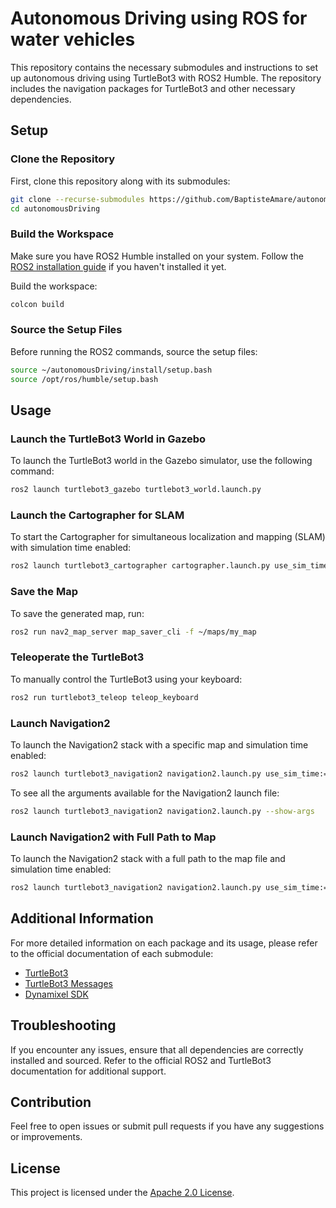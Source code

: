 # Autonomous Driving using ROS for water vehicles

This repository contains the necessary submodules and instructions to set up autonomous driving using TurtleBot3 with ROS2 Humble. The repository includes the navigation packages for TurtleBot3 and other necessary dependencies.

## Setup

### Clone the Repository

First, clone this repository along with its submodules:

```bash
git clone --recurse-submodules https://github.com/BaptisteAmare/autonomousDriving.git
cd autonomousDriving
```

### Build the Workspace

Make sure you have ROS2 Humble installed on your system. Follow the [ROS2 installation guide](https://docs.ros.org/en/humble/Installation.html) if you haven't installed it yet.

Build the workspace:

```bash
colcon build
```

### Source the Setup Files

Before running the ROS2 commands, source the setup files:

```bash
source ~/autonomousDriving/install/setup.bash
source /opt/ros/humble/setup.bash
```

## Usage

### Launch the TurtleBot3 World in Gazebo

To launch the TurtleBot3 world in the Gazebo simulator, use the following command:

```bash
ros2 launch turtlebot3_gazebo turtlebot3_world.launch.py
```

### Launch the Cartographer for SLAM

To start the Cartographer for simultaneous localization and mapping (SLAM) with simulation time enabled:

```bash
ros2 launch turtlebot3_cartographer cartographer.launch.py use_sim_time:=True
```

### Save the Map

To save the generated map, run:

```bash
ros2 run nav2_map_server map_saver_cli -f ~/maps/my_map
```

### Teleoperate the TurtleBot3

To manually control the TurtleBot3 using your keyboard:

```bash
ros2 run turtlebot3_teleop teleop_keyboard
```

### Launch Navigation2

To launch the Navigation2 stack with a specific map and simulation time enabled:

```bash
ros2 launch turtlebot3_navigation2 navigation2.launch.py use_sim_time:=true map:=maps/stage4.yaml
```

To see all the arguments available for the Navigation2 launch file:

```bash
ros2 launch turtlebot3_navigation2 navigation2.launch.py --show-args
```

### Launch Navigation2 with Full Path to Map

To launch the Navigation2 stack with a full path to the map file and simulation time enabled:

```bash
ros2 launch turtlebot3_navigation2 navigation2.launch.py use_sim_time:=true map:=src/maps/stage4/stage4.yaml
```

## Additional Information

For more detailed information on each package and its usage, please refer to the official documentation of each submodule:

- [TurtleBot3](https://github.com/ROBOTIS-GIT/turtlebot3)
- [TurtleBot3 Messages](https://github.com/ROBOTIS-GIT/turtlebot3_msgs)
- [Dynamixel SDK](https://github.com/ROBOTIS-GIT/DynamixelSDK)

## Troubleshooting

If you encounter any issues, ensure that all dependencies are correctly installed and sourced. Refer to the official ROS2 and TurtleBot3 documentation for additional support.

## Contribution

Feel free to open issues or submit pull requests if you have any suggestions or improvements.

## License

This project is licensed under the [Apache 2.0 License](LICENSE).
```
